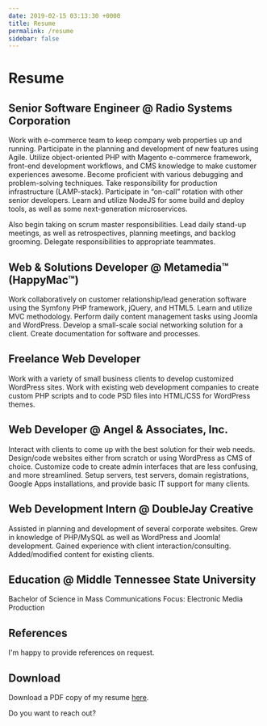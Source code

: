 ```yaml
---
date: 2019-02-15 03:13:30 +0000
title: Resume
permalink: /resume
sidebar: false
---
```


# Resume

## Senior Software Engineer @ Radio Systems Corporation <Badge text="Apr 2014 – present"/>

Work with e-commerce team to keep company web properties up and running. Participate in the planning and development of new features using Agile. Utilize object-oriented PHP with Magento e-commerce framework, front-end development workflows, and CMS knowledge to make customer experiences awesome. Become proficient with various debugging and problem-solving techniques. Take responsibility for production infrastructure (LAMP-stack). Participate in “on-call” rotation with other senior developers. Learn and utilize NodeJS for some build and deploy tools, as well as some next-generation microservices.

Also begin taking on scrum master responsibilities. Lead daily stand-up meetings, as well as retrospectives, planning meetings, and backlog grooming. Delegate responsibilities to appropriate teammates.

## Web & Solutions Developer @ Metamedia™ (HappyMac™) <Badge text="Nov 2012 – Mar 2014"/>

Work collaboratively on customer relationship/lead generation software using the Symfony PHP framework, jQuery, and HTML5. Learn and utilize MVC methodology. Perform daily content management tasks using Joomla and WordPress. Develop a small-scale social networking solution for a client. Create documentation for software and processes.

## Freelance Web Developer <Badge text="Jan 2012 – Nov 2012"/>

Work with a variety of small business clients to develop customized WordPress sites. Work with existing web development companies to create custom PHP scripts and to code PSD files into HTML/CSS for WordPress themes.

## Web Developer @ Angel & Associates, Inc. <Badge text="Jan 2009 – Jan 2011"/>

Interact with clients to come up with the best solution for their web needs. Design/code websites either from scratch or using WordPress as CMS of choice. Customize code to create admin interfaces that are less confusing, and more streamlined. Setup servers, test servers, domain registrations, Google Apps installations, and provide basic IT support for many clients.

## Web Development Intern @ DoubleJay Creative <Badge text="Jul 2008 – Dec 2008"/>

Assisted in planning and development of several corporate websites. Grew in knowledge of PHP/MySQL as well as WordPress and Joomla! development. Gained experience with client interaction/consulting. Added/modified content for existing clients.

## Education @ Middle Tennessee State University <Badge text="Aug 2004 – May 2008"/>

Bachelor of Science in Mass Communications
Focus: Electronic Media Production

## References

I'm happy to provide references on request.

## Download

Download a PDF copy of my resume <a href="/Resume_DavidAngel.pdf" target="blank">here</a>.

Do you want to <router-link to="/contact">reach out</router-link>?
